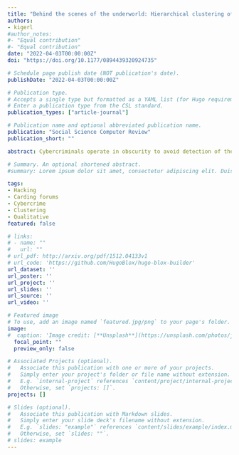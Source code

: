 ```yaml
---
title: "Behind the scenes of the underworld: Hierarchical clustering of two leaked carding forum databases"
authors:
- kigerl
#author_notes:
#- "Equal contribution"
#- "Equal contribution"
date: "2022-04-03T00:00:00Z"
doi: "https://doi.org/10.1177/0894439320924735"

# Schedule page publish date (NOT publication's date).
publishDate: "2022-04-03T00:00:00Z"

# Publication type.
# Accepts a single type but formatted as a YAML list (for Hugo requirements).
# Enter a publication type from the CSL standard.
publication_types: ["article-journal"]

# Publication name and optional abbreviated publication name.
publication: "Social Science Computer Review"
publication_short: ""

abstract: Cybercriminals operate in obscurity to avoid detection of their illegal deeds. This fact makes studying them more difficult. Many cybercriminals meet in illicit online market places such as carding forums. The forums are often visible, but the actual transactions are carried out in private messages beyond view. However, there is no honor among thieves, and sometimes a carding forum server database will be hacked and leaked to the public. Existing research has been conducted on such leaked databases, but much of it is quantitative, rather than offering any qualitative interpretation into the nature of the forum user base. This research sought to analyze two such leaked carding forum databases by applying hierarchical clustering of 10,714 registered user accounts, grouping users based on 19 variables consisting of comment history style, site engagement activity, and explicit status markers. The results yielded 16 categories of users from four different domains composed of general consumers, location-based consumers, producers, and an “other” category. Following categorization, qualitative analyses were conducted to further shed insight into the nature of the two forums.

# Summary. An optional shortened abstract.
#summary: Lorem ipsum dolor sit amet, consectetur adipiscing elit. Duis posuere tellus ac convallis placerat. Proin tincidunt magna sed ex sollicitudin condimentum.

tags:
- Hacking
- Carding forums
- Cybercrime
- Clustering
- Qualitative
featured: false

# links:
# - name: ""
#   url: ""
# url_pdf: http://arxiv.org/pdf/1512.04133v1
# url_code: 'https://github.com/HugoBlox/hugo-blox-builder'
url_dataset: ''
url_poster: ''
url_project: ''
url_slides: ''
url_source: ''
url_video: ''

# Featured image
# To use, add an image named `featured.jpg/png` to your page's folder. 
image:
#  caption: 'Image credit: [**Unsplash**](https://unsplash.com/photos/jdD8gXaTZsc)'
  focal_point: ""
  preview_only: false

# Associated Projects (optional).
#   Associate this publication with one or more of your projects.
#   Simply enter your project's folder or file name without extension.
#   E.g. `internal-project` references `content/project/internal-project/index.md`.
#   Otherwise, set `projects: []`.
projects: []

# Slides (optional).
#   Associate this publication with Markdown slides.
#   Simply enter your slide deck's filename without extension.
#   E.g. `slides: "example"` references `content/slides/example/index.md`.
#   Otherwise, set `slides: ""`.
# slides: example
---
```

